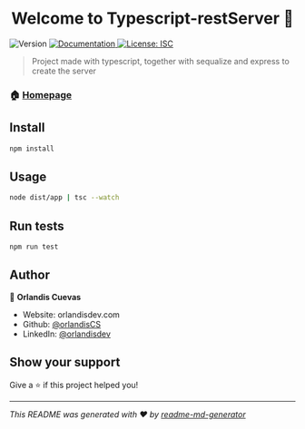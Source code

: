 <h1 align="center">Welcome to Typescript-restServer 👋</h1>
<p>
  <img alt="Version" src="https://img.shields.io/badge/version-1.0.0-blue.svg?cacheSeconds=2592000" />
  <a href="create a folder called db (database), which will contain a configuration file for the database itself and its respective models { import { Sequelize } from 'sequelize';" target="_blank">
    <img alt="Documentation" src="https://img.shields.io/badge/documentation-yes-brightgreen.svg" />
  </a>
  <a href="#" target="_blank">
    <img alt="License: ISC" src="https://img.shields.io/badge/License-ISC-yellow.svg" />
  </a>
</p>

> Project made with typescript, together with sequalize and express to create the server

### 🏠 [Homepage](app.ts)

## Install

```sh
npm install
```

## Usage

```sh
node dist/app | tsc --watch
```

## Run tests

```sh
npm run test
```

## Author

👤 **Orlandis Cuevas**

* Website: orlandisdev.com
* Github: [@orlandisCS](https://github.com/orlandisCS)
* LinkedIn: [@orlandisdev](https://linkedin.com/in/orlandisdev)

## Show your support

Give a ⭐️ if this project helped you!

***
_This README was generated with ❤️ by [readme-md-generator](https://github.com/kefranabg/readme-md-generator)_